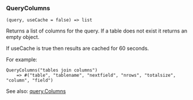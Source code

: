 ### QueryColumns

``` suneido
(query, useCache = false) => list
```

Returns a list of columns for the query. If a table does not exist it returns an empty object.

If useCache is true then results are cached for 60 seconds.

For example:

``` suneido
QueryColumns("tables join columns")
    => #("table", "tablename", "nextfield", "nrows", "totalsize", "column", "field")
```

See also:
[query.Columns](<Query/query.Columns.md>)